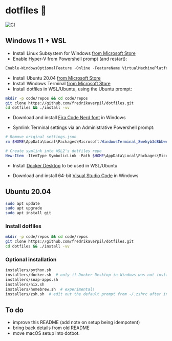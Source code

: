 # dotfiles 🐚

[![CI](https://github.com/fredrikaverpil/dotfiles/actions/workflows/build.yml/badge.svg)](https://github.com/fredrikaverpil/dotfiles/actions/workflows/build.yml)

## Windows 11 + WSL

* Install Linux Subsystem for Windows [from Microsoft Store](https://www.microsoft.com/store/productId/9P9TQF7MRM4R)
* Enable Hyper-V from Powershell prompt (and restart):

```powershell
Enable-WindowsOptionalFeature -Online -FeatureName VirtualMachinePlatform -NoRestart
```

* Install Ubuntu 20.04 [from Microsoft Store](https://www.microsoft.com/store/productId/9N6SVWS3RX71)
* Install Windows Terminal [from Microsoft Store](https://www.microsoft.com/store/productId/9N0DX20HK701)
* Install dotfiles in WSL/Ubuntu, using the Ubuntu prompt:

```bash
mkdir -p code/repos && cd code/repos
git clone https://github.com/fredrikaverpil/dotfiles.git
cd dotfiles && ./install -vv
```

* Download and install [Fira Code Nerd font](https://github.com/ryanoasis/nerd-fonts/releases/) in Windows

* Symlink Terminal settings via an Administrative Powershell prompt:

```powershell
# Remove original settings.json
rm $HOME\AppData\Local\Packages\Microsoft.WindowsTerminal_8wekyb3d8bbwe\LocalState\settings.json

# Create symlink into WSL2's dotfiles repo
New-Item -ItemType SymbolicLink -Path $HOME\AppData\Local\Packages\Microsoft.WindowsTerminal_8wekyb3d8bbwe\LocalState\settings.json -Value \\wsl.localhost\Ubuntu-20.04\home\fredrik\code\repos\dotfiles\_windows/terminal_settings.json
```

* Install [Docker Desktop](https://hub.docker.com/editions/community/docker-ce-desktop-windows/) to be used in WSL/Ubuntu

* Download and install 64-bit [Visual Studio Code](https://code.visualstudio.com/Download) in Windows

## Ubuntu 20.04

```bash
sudo apt update
sudo apt upgrade
sudo apt install git
```

### Install dotfiles

```bash
mkdir -p code/repos && cd code/repos
git clone https://github.com/fredrikaverpil/dotfiles.git
cd dotfiles && ./install -vv
```

### Optional installation

```bash
installers/python.sh
installers/docker.sh  # only if Docker Desktop in Windows was not installed
installers/snap-apps.sh
installers/nix.sh
installers/homebrew.sh  # experimental!
installers/zsh.sh  # edit out the default prompt from ~/.zshrc after installation
```

## To do

* improve this README (add note on setup being idempotent)
* bring back details from old README
* move macOS setup into dotbot.
